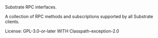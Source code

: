 Substrate RPC interfaces.

A collection of RPC methods and subscriptions supported by all Substrate clients.

License: GPL-3.0-or-later WITH Classpath-exception-2.0




